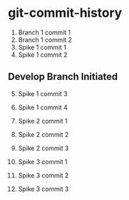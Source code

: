 # git-commit-history

1. Branch 1 commit 1
2. Branch 1 commit 2
3. Spike 1 commit 1
4. Spike 1 commit 2

## Develop Branch Initiated

5. Spike 1 commit 3
6. Spike 1 commit 4

7. Spike 2 commit 1
8. Spike 2 commit 2
9. Spike 2 commit 3

10. Spike 3 commit 1
11. Spike 3 commit 2
12. Spike 3 commit 3
